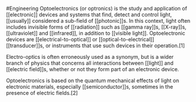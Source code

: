 #Engineering 
Optoelectronics (or optronics) is the study and application of [[electronic]] devices and systems that find, detect and control light, [[usually]] considered a sub-field of [[photonic]]s. In this context, light often includes invisible forms of [[radiation]] such as [[gamma ray]]s, [[X-ray]]s, [[ultraviolet]] and [[infrared]], in addition to [[visible light]]. Optoelectronic devices are [[electrical-to-optical]] or [[optical-to-electrical]] [[transducer]]s, or instruments that use such devices in their operation.[1]

Electro-optics is often erroneously used as a synonym, but is a wider branch of physics that concerns all interactions between [[light]] and [[electric field]]s, whether or not they form part of an electronic device.

Optoelectronics is based on the quantum mechanical effects of light on electronic materials, especially [[semiconductor]]s, sometimes in the presence of electric fields.[2]